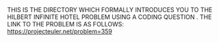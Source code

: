 THIS IS THE DIRECTORY WHICH FORMALLY INTRODUCES YOU TO THE HILBERT INFINITE HOTEL PROBLEM USING A CODING QUESTION . THE LINK TO THE PROBLEM IS AS FOLLOWS:
https://projecteuler.net/problem=359
